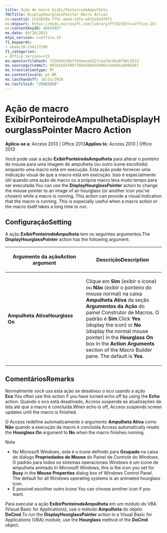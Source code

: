 ```yaml
---
title: Ação de macro ExibirPonteirodeAmpulheta
TOCTitle: DisplayHourglassPointer Macro Action
ms:assetid: 2c93039a-f75c-abeb-1dfa-e632a5bdf6f2
ms:mtpsurl: https://msdn.microsoft.com/library/Ff192103(v=office.15)
ms:contentKeyID: 48543957
ms.date: 09/18/2015
mtps_version: v=office.15
f1_keywords:
- vbaac10.chm117200
f1_categories:
- Office.Version=v15
ms.openlocfilehash: 725bb4530bffe9aeead327caa74cdba0798c181d
ms.sourcegitcommit: 801b1b54786f7b0e5b0d35466e7ae8d1e840b26f
ms.translationtype: MT
ms.contentlocale: pt-BR
ms.lasthandoff: 10/31/2018
ms.locfileid: "25862650"
---
```

# <a name="displayhourglasspointer-macro-action"></a><span data-ttu-id="d7857-102">Ação de macro ExibirPonteirodeAmpulheta</span><span class="sxs-lookup"><span data-stu-id="d7857-102">DisplayHourglassPointer Macro Action</span></span>


<span data-ttu-id="d7857-103">**Aplica-se a**: Access 2013 | Office 2013</span><span class="sxs-lookup"><span data-stu-id="d7857-103">**Applies to**: Access 2013 | Office 2013</span></span>

<span data-ttu-id="d7857-p101">Você pode usar a ação **ExibirPonteirodeAmpulheta** para alterar o ponteiro do mouse para uma imagem de ampulheta (ou outro ícone escolhido) enquanto uma macro está em execução. Esta ação pode fornecer uma indicação visual de que a macro está em execução. Isso é especialmente útil quando uma ação de macro ou a própria macro leva muito tempo para ser executada.</span><span class="sxs-lookup"><span data-stu-id="d7857-p101">You can use the **DisplayHourglassPointer** action to change the mouse pointer to an image of an hourglass (or another icon you've chosen) while a macro is running. This action can provide a visual indication that the macro is running. This is especially useful when a macro action or the macro itself takes a long time to run.</span></span>

## <a name="setting"></a><span data-ttu-id="d7857-107">Configuração</span><span class="sxs-lookup"><span data-stu-id="d7857-107">Setting</span></span>

<span data-ttu-id="d7857-108">A ação **ExibirPonteirodeAmpulheta** tem os seguintes argumentos.</span><span class="sxs-lookup"><span data-stu-id="d7857-108">The **DisplayHourglassPointer** action has the following argument.</span></span>

<table>
<colgroup>
<col style="width: 50%" />
<col style="width: 50%" />
</colgroup>
<thead>
<tr class="header">
<th><p><span data-ttu-id="d7857-109">Argumento da ação</span><span class="sxs-lookup"><span data-stu-id="d7857-109">Action argument</span></span></p></th>
<th><p><span data-ttu-id="d7857-110">Descrição</span><span class="sxs-lookup"><span data-stu-id="d7857-110">Description</span></span></p></th>
</tr>
</thead>
<tbody>
<tr class="odd">
<td><p><span data-ttu-id="d7857-111"><strong>Ampulheta Ativa</strong></span><span class="sxs-lookup"><span data-stu-id="d7857-111"><strong>Hourglass On</strong></span></span></p></td>
<td><p><span data-ttu-id="d7857-p102">Clique em <strong>Sim</strong> (exibir o ícone) ou <strong>Não</strong> (exibir o ponteiro do mouse normal) na caixa <strong>Ampulheta Ativa</strong> da seção <strong>Argumentos da Ação</strong> do painel Construtor de Macros. O padrão é <strong>Sim</strong>.</span><span class="sxs-lookup"><span data-stu-id="d7857-p102">Click <strong>Yes</strong> (display the icon) or <strong>No</strong> (display the normal mouse pointer) in the <strong>Hourglass On</strong> box in the <strong>Action Arguments</strong> section of the Macro Builder pane. The default is <strong>Yes</strong>.</span></span></p></td>
</tr>
</tbody>
</table>


## <a name="remarks"></a><span data-ttu-id="d7857-114">Comentários</span><span class="sxs-lookup"><span data-stu-id="d7857-114">Remarks</span></span>

<span data-ttu-id="d7857-115">Normalmente você usa esta ação se desativou o eco usando a ação **Eco**.</span><span class="sxs-lookup"><span data-stu-id="d7857-115">You often use this action if you have turned echo off by using the **Echo** action.</span></span> <span data-ttu-id="d7857-116">Quando o eco está desativado, Access suspende as atualizações da tela até que a macro é concluída.</span><span class="sxs-lookup"><span data-stu-id="d7857-116">When echo is off, Access suspends screen updates until the macro is finished.</span></span>

<span data-ttu-id="d7857-117">O Access redefine automaticamente o argumento **Ampulheta Ativa** como **Não** quando a execução da macro é concluída.</span><span class="sxs-lookup"><span data-stu-id="d7857-117">Access automatically resets the **Hourglass On** argument to **No** when the macro finishes running.</span></span>

> [!NOTE]
> - <span data-ttu-id="d7857-p104">No Microsoft Windows, este é o ícone definido para **Ocupado** na caixa de diálogo **Propriedades do Mouse** do Painel de Controle do Windows. O padrão para todos os sistemas operacionais Windows é um ícone de ampulheta animado.</span><span class="sxs-lookup"><span data-stu-id="d7857-p104">In Microsoft Windows, this is the icon you set for **Busy** in the **Mouse Properties** dialog box of Windows Control Panel. The default for all Windows operating systems is an animated hourglass icon.</span></span>
> - <span data-ttu-id="d7857-120">É possível escolher outro ícone.</span><span class="sxs-lookup"><span data-stu-id="d7857-120">You can choose another icon if you want.</span></span>

<span data-ttu-id="d7857-121">Para executar a ação **ExibirPonteirodeAmpulheta** em um módulo do VBA (Visual Basic for Applications), use o método **Ampulheta** do objeto **DoCmd**.</span><span class="sxs-lookup"><span data-stu-id="d7857-121">To run the **DisplayHourglassPointer** action in a Visual Basic for Applications (VBA) module, use the **Hourglass** method of the **DoCmd** object.</span></span>

